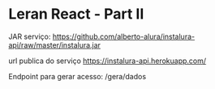 # Leran React - Part II


JAR serviço: 
https://github.com/alberto-alura/instalura-api/raw/master/instalura.jar

url publica do serviço
https://instalura-api.herokuapp.com/

Endpoint para gerar acesso: /gera/dados